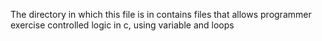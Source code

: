 The directory in which this file is in contains files
that allows programmer exercise controlled logic in c,
using variable and loops
